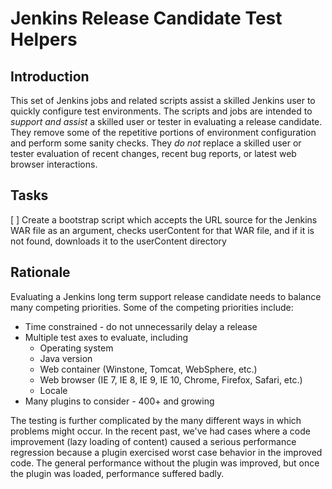 Jenkins Release Candidate Test Helpers
======================================

Introduction
------------

This set of Jenkins jobs and related scripts assist a skilled Jenkins
user to quickly configure test environments.  The scripts and jobs are
intended to *support and assist* a skilled user or tester in
evaluating a release candidate.  They remove some of the repetitive
portions of environment configuration and perform some sanity checks.
They *do not* replace a skilled user or tester evaluation of recent
changes, recent bug reports, or latest web browser interactions.

Tasks
-----

[ ] Create a bootstrap script which accepts the URL source for the
    Jenkins WAR file as an argument, checks userContent for that WAR
    file, and if it is not found, downloads it to the userContent
    directory

Rationale
---------

Evaluating a Jenkins long term support release candidate needs to
balance many competing priorities.  Some of the competing priorities
include:

- Time constrained - do not unnecessarily delay a release
- Multiple test axes to evaluate, including
    - Operating system
    - Java version
    - Web container (Winstone, Tomcat, WebSphere, etc.)
    - Web browser (IE 7, IE 8, IE 9, IE 10, Chrome, Firefox, Safari, etc.)
    - Locale
- Many plugins to consider - 400+ and growing

The testing is further complicated by the many different ways in which
problems might occur.  In the recent past, we've had cases where a
code improvement (lazy loading of content) caused a serious
performance regression because a plugin exercised worst case behavior
in the improved code.  The general performance without the plugin was
improved, but once the plugin was loaded, performance suffered badly.
